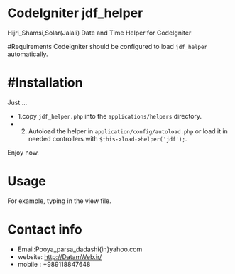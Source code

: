 # CodeIgniter jdf_helper
Hijri_Shamsi,Solar(Jalali) Date and Time Helper for CodeIgniter

#Requirements
CodeIgniter should be configured to load `jdf_helper` automatically.

#Installation
=============
Just ...

- 1.copy `jdf_helper.php` into the `applications/helpers` directory.
- 2. Autoload the helper in `application/config/autoload.php` or load it in needed controllers with `$this->load->helper('jdf');`.

Enjoy now.

Usage
=====
For example, typing in the view file.

<?php echo jstrftime('%Y/%m/%d')?>
<?php echo gregorian_to_jalali(2017,03,21,'/');?>

Contact info
============
- Email:Pooya_parsa_dadashi{in}yahoo.com
- website: http://DatamWeb.ir/
- mobile : +989118847648
